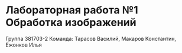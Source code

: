Лабораторная работа №1 Обработка изображений
=====================
Группа 381703-2
Команда: Тарасов Василий, Макаров Константин, Ежонков Илья
